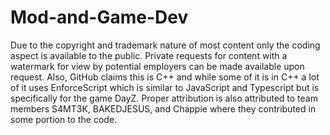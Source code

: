 # Mod-and-Game-Dev

Due to the copyright and trademark nature of most content only the coding aspect is available to the public. Private requests for content with a watermark for view by potential employers can be made available upon request. Also, GitHub claims this is C++ and while some of it is in C++ a lot of it uses EnforceScript which is similar to JavaScript and Typescript but is specifically for the game DayZ. Proper attribution is also attributed to team members S4MT3K, BAKEDJESUS, and Chappie where they contributed in some portion to the code.
